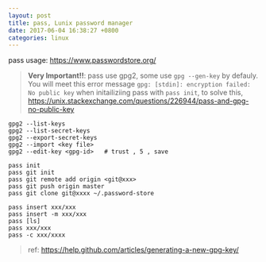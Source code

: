```yaml
---
layout: post
title: pass, Lunix password manager
date: 2017-06-04 16:38:27 +0800
categories: linux
---
```


pass usage: https://www.passwordstore.org/

> **Very Important!!**: pass use gpg2, some use `gpg --gen-key` by defauly. 
You will meet this error message `gpg: [stdin]: encryption failed: No public key` when initailiziing pass with `pass init`, 
to solve this, https://unix.stackexchange.com/questions/226944/pass-and-gpg-no-public-key

```
gpg2 --list-keys
gpg2 --list-secret-keys
gpg2 --export-secret-keys
gpg2 --import <key file>
gpg2 --edit-key <gpg-id>   # trust , 5 , save

pass init
pass git init
pass git remote add origin <git@xxx>
pass git push origin master
pass git clone git@xxxx ~/.password-store

pass insert xxx/xxx
pass insert -m xxx/xxx
pass [ls]
pass xxx/xxx
pass -c xxx/xxxx
```
> ref: https://help.github.com/articles/generating-a-new-gpg-key/
